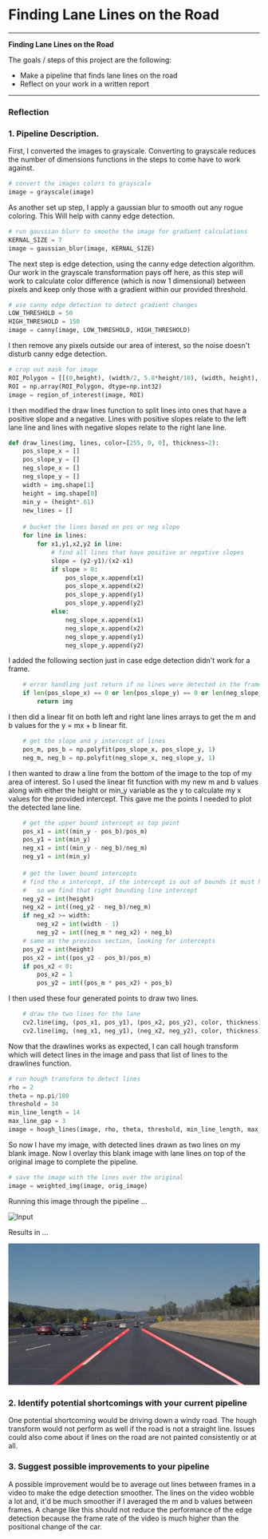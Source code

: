 # **Finding Lane Lines on the Road** 

---

**Finding Lane Lines on the Road**

The goals / steps of this project are the following:
* Make a pipeline that finds lane lines on the road
* Reflect on your work in a written report


[//]: # (Image References)

[solidWhiteCurve]: ./test_images/solidWhiteCurve.jpg
[solidWhiteCurveResult]: ./test_images_output/solidWhiteCurve.jpg

---

### Reflection

### 1. Pipeline Description.

First, I converted the images to grayscale. Converting to grayscale reduces the number
of dimensions functions in the steps to come have to work against. 

```python
# convert the images colors to grayscale
image = grayscale(image)
```

As another set up step, I apply a gaussian blur to smooth out any rogue coloring. This
Will help with canny edge detection.

```python
# run gaussian blurr to smoothe the image for gradient calculations
KERNAL_SIZE = 7
image = gaussian_blur(image, KERNAL_SIZE)
```

The next step is edge detection, using the canny edge detection algorithm. Our work in the grayscale transformation
pays off here, as this step will work to calculate color difference (which is now 1 dimensional) between pixels and
keep only those with a gradient within our provided threshold. 

```python
# use canny edge detection to detect gradient changes
LOW_THRESHOLD = 50
HIGH_THRESHOLD = 150
image = canny(image, LOW_THRESHOLD, HIGH_THRESHOLD)
```

I then remove any pixels outside our area of interest, so the noise doesn't disturb canny edge detection. 

```python
# crop out mask for image
ROI_Polygon = [[(0,height), (width/2, 5.8*height/10), (width, height), (0, height)]]
ROI = np.array(ROI_Polygon, dtype=np.int32)
image = region_of_interest(image, ROI)
```


I then modified the draw lines function to split lines into ones that have a positive slope and a negative.
Lines with positive slopes relate to the left lane line and lines with negative slopes relate to the right lane line. 

```python
def draw_lines(img, lines, color=[255, 0, 0], thickness=2):
    pos_slope_x = []
    pos_slope_y = []
    neg_slope_x = []
    neg_slope_y = []
    width = img.shape[1]
    height = img.shape[0]
    min_y = (height*.61)
    new_lines = []
    
    # bucket the lines based on pos or neg slope
    for line in lines:
        for x1,y1,x2,y2 in line:
            # find all lines that have positive or negative slopes
            slope = (y2-y1)/(x2-x1)
            if slope > 0:
                pos_slope_x.append(x1)
                pos_slope_x.append(x2)
                pos_slope_y.append(y1)
                pos_slope_y.append(y2)
            else:
                neg_slope_x.append(x1)
                neg_slope_x.append(x2)
                neg_slope_y.append(y1)
                neg_slope_y.append(y2)
```

I added the following section just in case edge detection didn't work for a frame.

```python
    # error handling just return if no lines were detected in the frame
    if len(pos_slope_x) == 0 or len(pos_slope_y) == 0 or len(neg_slope_x) == 0 or len(neg_slope_y) == 0:
        return img
```

I then did a linear fit on both left and right lane lines arrays to get the m and b values for the y = mx + b linear fit.

```python
    # get the slope and y intercept of lines     
    pos_m, pos_b = np.polyfit(pos_slope_x, pos_slope_y, 1)
    neg_m, neg_b = np.polyfit(neg_slope_x, neg_slope_y, 1)
```

I then wanted to draw a line from the bottom of the image to the top of my area of interest. So I used the linear fit 
function with my new m and b values along with either the height or min_y variable as the y to calculate my x values for 
the provided intercept. This gave me the points I needed to plot the detected lane line.

```python
    # get the upper bound intercept as top point
    pos_x1 = int((min_y - pos_b)/pos_m)
    pos_y1 = int(min_y)
    neg_x1 = int((min_y - neg_b)/neg_m)
    neg_y1 = int(min_y)
    
    # get the lower bound intercepts
    # find the x intercept, if the intercept is out of bounds it must hit the right bound of the image
    #   so we find that right bounding line intercept
    neg_y2 = int(height)
    neg_x2 = int((neg_y2 - neg_b)/neg_m)
    if neg_x2 >= width:
        neg_x2 = int(width - 1)
        neg_y2 = int((neg_m * neg_x2) + neg_b)
    # same as the previous section, looking for intercepts
    pos_y2 = int(height)
    pos_x2 = int((pos_y2 - pos_b)/pos_m)
    if pos_x2 < 0:
        pos_x2 = 1
        pos_y2 = int((pos_m * pos_x2) + pos_b)
```

I then used these four generated points to draw two lines.

```python
    # draw the two lines for the lane
    cv2.line(img, (pos_x1, pos_y1), (pos_x2, pos_y2), color, thickness)
    cv2.line(img, (neg_x1, neg_y1), (neg_x2, neg_y2), color, thickness)
```

Now that the drawlines works as expected, I can call hough transform which will detect lines in the image and pass 
that list of lines to the drawlines function.

```python
# run hough transform to detect lines
rho = 2
theta = np.pi/180
threshold = 34
min_line_length = 14
max_line_gap = 3
image = hough_lines(image, rho, theta, threshold, min_line_length, max_line_gap)
```

So now I have my image, with detected lines drawn as two lines on my blank image. Now I overlay this blank image with
lane lines on top of the original image to complete the pipeline.

```python
# save the image with the lines over the original
image = weighted_img(image, orig_image)
```

Running this image through the pipeline ...

![Input][solidWhiteCurve]

Results in ...

![Output][solidWhiteCurveResult]


### 2. Identify potential shortcomings with your current pipeline


One potential shortcoming would be driving down a windy road. The hough transform would not perform as well if the
road is not a straight line. Issues could also come about if lines on the road are not painted consistently or at all.

### 3. Suggest possible improvements to your pipeline


A possible improvement would be to average out lines between frames in a video to make the edge detection smoother.
The lines on the video wobble a lot and, it'd be much smoother if I averaged the m and b values between frames. A
change like this should not reduce the performance of the edge detection because the frame rate of the video is much higher
than the positional change of the car. 
